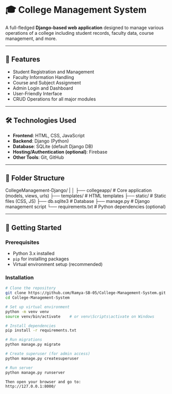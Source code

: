 # 🎓 College Management System

A full-fledged **Django-based web application** designed to manage various operations of a college including student records, faculty data, course management, and more.

---

## 📌 Features

- Student Registration and Management  
- Faculty Information Handling  
- Course and Subject Assignment  
- Admin Login and Dashboard  
- User-Friendly Interface  
- CRUD Operations for all major modules

---

## 🛠️ Technologies Used

- **Frontend**: HTML, CSS, JavaScript  
- **Backend**: Django (Python)  
- **Database**: SQLite (default Django DB)  
- **Hosting/Authentication (optional)**: Firebase  
- **Other Tools**: Git, GitHub

---

## 📁 Folder Structure

CollegeManagement-Django/
|
│
├── collegeapp/ # Core application (models, views, urls)
├── templates/ # HTML templates
├── static/ # Static files (CSS, JS)
├── db.sqlite3 # Database
├── manage.py # Django management script
└── requirements.txt # Python dependencies (optional)

---

## 🚀 Getting Started

### Prerequisites
- Python 3.x installed
- `pip` for installing packages
- Virtual environment setup (recommended)

### Installation

```bash
# Clone the repository
git clone https://github.com/Ramya-SB-05/College-Management-System.git
cd College-Management-System

# Set up virtual environment
python -m venv venv
source venv/bin/activate    # or venv\Scripts\activate on Windows

# Install dependencies
pip install -r requirements.txt

# Run migrations
python manage.py migrate

# Create superuser (for admin access)
python manage.py createsuperuser

# Run server
python manage.py runserver

Then open your browser and go to:
http://127.0.0.1:8000/



